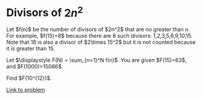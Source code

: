 # Divisors of $2n^2$

<p>Let $f(n)$ be the number of divisors of $2n^2$ that are no greater than n. For example, $f(15)=8$ because there are 8 such divisors: 1,2,3,5,6,9,10,15. Note that 18 is also a divisor of $2\times 15^2$ but it is not counted because it is greater than 15.</p>

<p>Let $\displaystyle F(N) = \sum_{n=1}^N f(n)$. You are given $F(15)=63$, and $F(1000)=15066$.</p>

<p>Find $F(10^{12})$.</p>


[Link to problem](https://projecteuler.net/problem=735)
